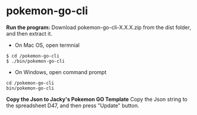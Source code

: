# pokemon-go-cli

**Run the program:**
Download pokemon-go-cli-X.X.X.zip from the dist folder, and then extract it.

 - On Mac OS, open termnial

```
$ cd /pokemon-go-cli
$ ./bin/pokemon-go-cli
```

 - On Windows, open command prompt

```
cd /pokemon-go-cli
bin/pokemon-go-cli
```

**Copy the Json to Jacky's Pokemon GO Template**
Copy the Json string to the spreadsheet D47, and then press "Update" button.
